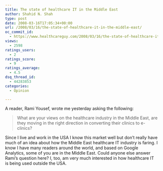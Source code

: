 ```yaml
---
title: The state of healthcare IT in the Middle East
author: Shahid N. Shah
type: post
date: 2008-03-16T17:05:34+00:00
url: /2008/03/16/the-state-of-healthcare-it-in-the-middle-east/
oc_commit_id:
  - https://www.healthcareguy.com/2008/03/16/the-state-of-healthcare-it-in-the-middle-east/1478770403
views:
  - 2598
ratings_users:
  - 2
ratings_score:
  - 9
ratings_average:
  - 4.5
dsq_thread_id:
  - 44283853
categories:
  - Opinion

---
```

A reader, Rami Yousef, wrote me yesterday asking the following:

> What are your views on the healthcare industry in the Middle East, are they moving in the right direction in converting their clinics to e-clinics?

Since I live and work in the USA I know this market well but don&#8217;t really have much of an idea about how the Middle East healthcare IT industry is faring. I know I have many readers around the world, and based on Google Analytics, some of you are in the Middle East. Could anyone else answer Rami&#8217;s question here? I, too, am very much interested in how healthcare IT is being used outside the USA.